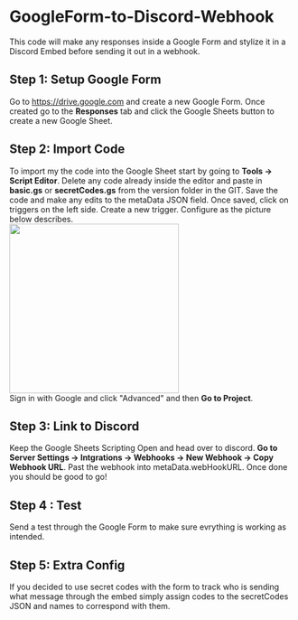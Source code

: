 # GoogleForm-to-Discord-Webhook
This code will make any responses inside a Google Form and stylize it in a Discord Embed before sending it out in a webhook.

## Step 1: Setup Google Form
Go to https://drive.google.com and create a new Google Form. Once created go to the **Responses** tab and click the Google Sheets button to create a new Google Sheet.

## Step 2: Import Code
To import my the code into the Google Sheet start by going to **Tools -> Script Editor**. Delete any code already inside the editor and paste in **basic.gs** or **secretCodes.gs** from the version folder in the GIT. Save the code and make any edits to the metaData JSON field. Once saved, click on triggers on the left side. Create a new trigger. Configure as the picture below describes. <br>
<img src="https://i.gyazo.com/33910369ac394657ca89ed39f55262e5.png" style="width:300;" height="300"/><br>
Sign in with Google and click "Advanced" and then **Go to Project**. 

## Step 3: Link to Discord
Keep the Google Sheets Scripting Open and head over to discord. **Go to Server Settings -> Intgrations -> Webhooks -> New Webhook -> Copy Webhook URL**. Past the webhook into metaData.webHookURL. Once done you should be good to go! 

## Step 4 : Test
Send a test through the Google Form to make sure evrything is working as intended.

## Step 5: Extra Config
If you decided to use secret codes with the form to track who is sending what message through the embed simply assign codes to the secretCodes JSON and names to correspond with them.
